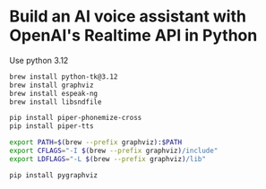 # Build an AI voice assistant with OpenAI's Realtime API in Python


Use python 3.12

```sh
brew install python-tk@3.12
brew install graphviz
brew install espeak-ng
brew install libsndfile

pip install piper-phonemize-cross
pip install piper-tts

export PATH=$(brew --prefix graphviz):$PATH
export CFLAGS="-I $(brew --prefix graphviz)/include"
export LDFLAGS="-L $(brew --prefix graphviz)/lib"

pip install pygraphviz 

```